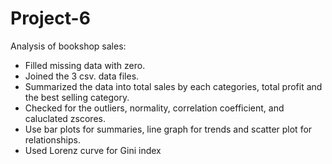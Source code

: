 # Project-6
Analysis of bookshop sales:
- Filled missing data with zero.
- Joined the 3 csv. data files.
- Summarized the data into total sales by each categories, total profit and the best selling category.
- Checked for the outliers, normality, correlation coefficient, and caluclated zscores.
- Use bar plots for summaries, line graph for trends and scatter plot for relationships.
- Used Lorenz curve for Gini index
